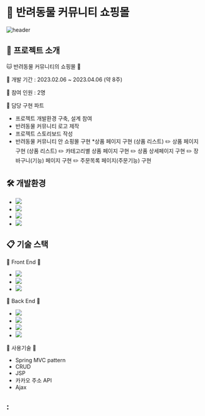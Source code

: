 # 🛒 반려동물 커뮤니티 쇼핑몰
![header](https://capsule-render.vercel.app/api?type=waving&color=auto&height=300&section=header&text=CATDOG%20COMMUNITY&desc=CATDOG%20Shoppingmall%20page&fontSize=60&descSiza=40&fontAlignY=30&descAlignY=50)

## :speech_balloon: 프로젝트 소개
🐱 반려동물 커뮤니티의 쇼핑몰 🐶

📎 개발 기간 : 2023.02.06 ~ 2023.04.06 (약 8주)

📎 참여 인원 : 2명

📎 담당 구현 파트
* 프로젝트 개발환경 구축, 설계 참여
* 반려동물 커뮤니티 로고 제작
* 프로젝트 스토리보드 작성
* 반려동물 커뮤니티 안 쇼핑몰 구현
    *상품 페이지 구현 (상품 리스트)
			✏️ 상품 페이지 구현 (상품 리스트)
			✏️ 카테고리별 상품 페이지 구현
			✏️ 상품 상세페이지 구현
			✏️ 장바구니(기능) 페이지 구현
			✏️ 주문목록 페이지(주문기능) 구현


## 🛠️ 개발환경
* <img src="https://img.shields.io/badge/Eclipse%20IDE-2C2255?style=flat&logo=EclipseIDE&logoColor=white" />
* <img src="https://img.shields.io/badge/Tomcat-F8DC75?style=flat&logo=ApacheTomcat&logoColor=white" />
* <img src="https://img.shields.io/badge/Visual%20Studio%20Code-007ACC?style=flat&logo=VisualStudioCode&logoColor=white" />
	<br>
* <img src="https://img.shields.io/badge/GitHub-181717?style=flat&logo=GitHub&logoColor=white" />

## 📋 기술 스택

📙 Front End 📙
* <img src="https://img.shields.io/badge/HTML-E34F26?style=flat&logo=HTML5&logoColor=white" />
* <img src="https://img.shields.io/badge/CSS-1572B6?style=flat&logo=CSS3&logoColor=white" />
* <img src="https://img.shields.io/badge/JavaScript-F7DF1E?style=flat&logo=JavaScript&logoColor=white" />

📘 Back End 📘
* <img src="https://img.shields.io/badge/Java-007396?style=flat&logo=Conda-Forge&logoColor=white" />
* <img src="https://img.shields.io/badge/Spring-6DB33F?style=flat&logo=Spring&logoColor=white" />
* <img src="https://img.shields.io/badge/MySQL-4479A1?style=flat&logo=MySQL&logoColor=white" />
* <img src="https://img.shields.io/badge/JSON-30B980?style=flat&logo=json&logoColor=white"/>

📗 사용기술 📗
* Spring MVC pattern
* CRUD
* JSP
* 카카오 주소 API
* Ajax

## :
